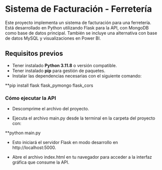 # Sistema de Facturación - Ferretería

Este proyecto implementa un sistema de facturación para una ferretería. Está desarrollado en Python utilizando Flask para la API, con MongoDB como base de datos principal. También se incluye una alternativa con base de datos MySQL y visualizaciones en Power BI.

## Requisitos previos

- Tener instalado **Python 3.11.8** o versión compatible.
- Tener instalado **pip** para gestión de paquetes.
- Instalar las dependencias necesarias con el siguiente comando:

**pip install flask flask_pymongo flask_cors



### Cómo ejecutar la API

- Descomprime el archivo del proyecto.

- Ejecuta el archivo main.py desde la terminal en la carpeta del proyecto con:

**python main.py

- Esto iniciará el servidor Flask en modo desarrollo en http://localhost:5000.

- Abre el archivo index.html en tu navegador para acceder a la interfaz gráfica que consume la API.